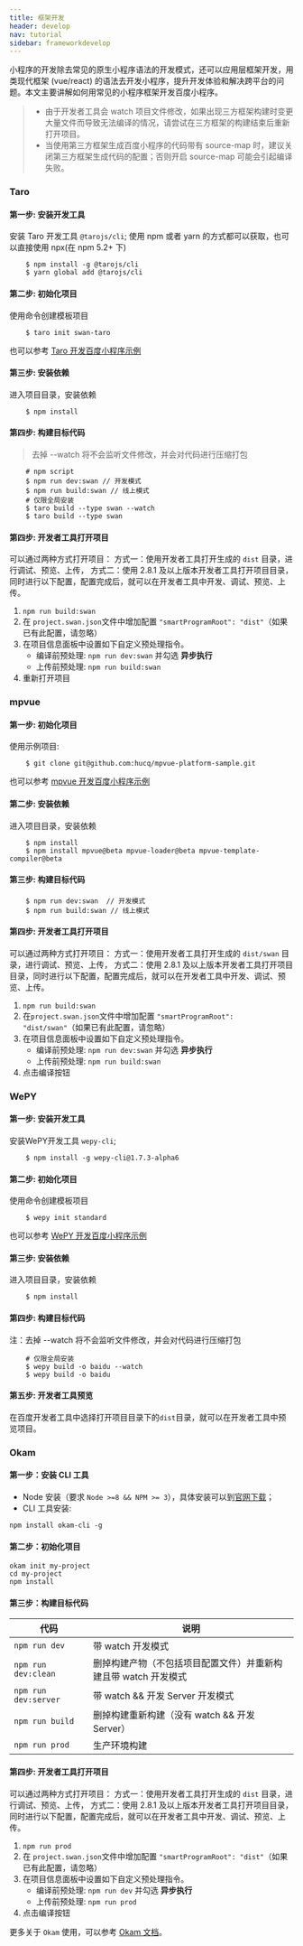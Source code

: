 ```yaml
---
title: 框架开发
header: develop
nav: tutorial
sidebar: frameworkdevelop
---
```


 
小程序的开发除去常见的原生小程序语法的开发模式，还可以应用层框架开发，用类现代框架 (vue/react) 的语法去开发小程序，提升开发体验和解决跨平台的问题。本文主要讲解如何用常见的小程序框架开发百度小程序。

>  * 由于开发者工具会 watch 项目文件修改，如果出现三方框架构建时变更大量文件而导致无法编译的情况，请尝试在三方框架的构建结束后重新打开项目。
>  * 当使用第三方框架生成百度小程序的代码带有 source-map 时，建议关闭第三方框架生成代码的配置；否则开启 source-map 可能会引起编译失败。

### Taro

#### 第一步: 安装开发工具
安装 Taro 开发工具 `@tarojs/cli`;
使用 npm 或者 yarn 的方式都可以获取，也可以直接使用 npx(在 npm 5.2+ 下)

```
	$ npm install -g @tarojs/cli
	$ yarn global add @tarojs/cli

```

#### 第二步: 初始化项目
使用命令创建模板项目

```
	$ taro init swan-taro
```

也可以参考 [Taro 开发百度小程序示例](https://github.com/zhengjiaqi/taro-demo-swan)

#### 第三步: 安装依赖
进入项目目录，安装依赖

```
	$ npm install
```

#### 第四步: 构建目标代码

> 去掉 --watch 将不会监听文件修改，并会对代码进行压缩打包

```
	# npm script
	$ npm run dev:swan // 开发模式
	$ npm run build:swan // 线上模式
	# 仅限全局安装
	$ taro build --type swan --watch
	$ taro build --type swan
```

#### 第四步: 开发者工具打开项目
可以通过两种方式打开项目：
方式一：使用开发者工具打开生成的 `dist` 目录，进行调试、预览、上传，
方式二：使用 2.8.1 及以上版本开发者工具打开项目目录，同时进行以下配置，配置完成后，就可以在开发者工具中开发、调试、预览、上传。

1. `npm run build:swan`
2. 在 `project.swan.json`文件中增加配置 `"smartProgramRoot": "dist"`（如果已有此配置，请忽略）
3. 在项目信息面板中设置如下自定义预处理指令。
	- 编译前预处理: `npm run dev:swan` 并勾选 **异步执行**
	- 上传前预处理: `npm run build:swan`
4. 重新打开项目

### mpvue

#### 第一步: 初始化项目
使用示例项目:

```
	$ git clone git@github.com:hucq/mpvue-platform-sample.git
```

也可以参考 [mpvue 开发百度小程序示例](https://github.com/zhengjiaqi/mpvue-demo-swan)

#### 第二步: 安装依赖
进入项目目录，安装依赖

```
	$ npm install
	$ npm install mpvue@beta mpvue-loader@beta mpvue-template-compiler@beta
```

#### 第三步: 构建目标代码

```
	$ npm run dev:swan  // 开发模式
	$ npm run build:swan // 线上模式
```

#### 第四步: 开发者工具打开项目
可以通过两种方式打开项目：
方式一：使用开发者工具打开生成的 `dist/swan` 目录，进行调试、预览、上传，
方式二：使用 2.8.1 及以上版本开发者工具打开项目目录，同时进行以下配置，配置完成后，就可以在开发者工具中开发、调试、预览、上传。

1. `npm run build:swan`
2. 在`project.swan.json`文件中增加配置 `"smartProgramRoot": "dist/swan"`（如果已有此配置，请忽略）
3. 在项目信息面板中设置如下自定义预处理指令。
	- 编译前预处理: `npm run dev:swan` 并勾选 **异步执行**
	- 上传前预处理: `npm run build:swan`
4. 点击编译按钮

### WePY

#### 第一步: 安装开发工具
安装WePY开发工具 `wepy-cli`;

```
	$ npm install -g wepy-cli@1.7.3-alpha6

```

#### 第二步: 初始化项目
使用命令创建模板项目

```
	$ wepy init standard
```
也可以参考 [WePY 开发百度小程序示例](https://github.com/qianliu013/swan-wepy-todo-demo)

#### 第三步: 安装依赖
进入项目目录，安装依赖

```
	$ npm install
```

#### 第四步: 构建目标代码

注：去掉 --watch 将不会监听文件修改，并会对代码进行压缩打包

```
	# 仅限全局安装
	$ wepy build -o baidu --watch
	$ wepy build -o baidu
```

#### 第五步: 开发者工具预览
在百度开发者工具中选择打开项目目录下的`dist`目录，就可以在开发者工具中预览项目。

### Okam

#### 第一步：安装 CLI 工具

* Node 安装（要求 `Node >=8 && NPM >= 3`），具体安装可以到[官网下载](https://nodejs.org)；
* CLI 工具安装:
 ```
 npm install okam-cli -g
 ```

#### 第二步：初始化项目

```shell
okam init my-project
cd my-project
npm install
```

#### 第三步：构建目标代码

|代码|说明|
|--|--|
| `npm run dev`| 带 watch 开发模式|
|`npm run dev:clean`| 删掉构建产物（不包括项目配置文件）并重新构建且带 watch 开发模式|
|`npm run dev:server`|带 watch && 开发 Server 开发模式|
|`npm run build`| 删掉构建重新构建（没有 watch && 开发 Server）|
|`npm run prod`| 生产环境构建|

#### 第四步: 开发者工具打开项目
可以通过两种方式打开项目：
方式一：使用开发者工具打开生成的 `dist` 目录，进行调试、预览、上传，
方式二：使用 2.8.1 及以上版本开发者工具打开项目目录，同时进行以下配置，配置完成后，就可以在开发者工具中开发、调试、预览、上传。

1. `npm run prod`
2. 在 `project.swan.json`文件中增加配置 `"smartProgramRoot": "dist"`（如果已有此配置，请忽略）
3. 在项目信息面板中设置如下自定义预处理指令。
	- 编译前预处理: `npm run dev` 并勾选 **异步执行**
	- 上传前预处理: `npm run prod`
4. 点击编译按钮

更多关于 `Okam` 使用，可以参考 [Okam 文档](https://ecomfe.github.io/okam)。













